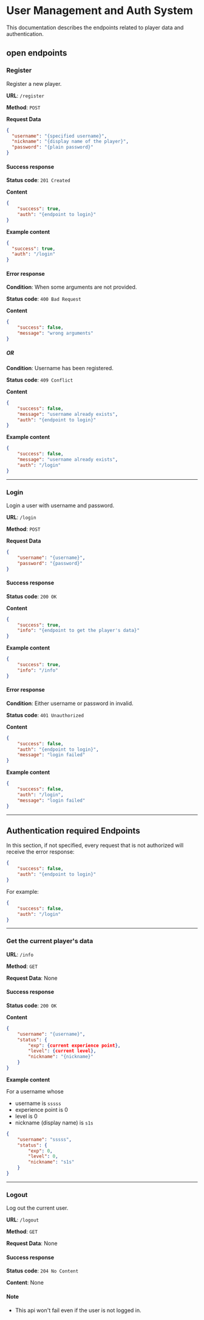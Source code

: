 # User Management and Auth System 
This documentation describes the endpoints related to player data and authentication.

## open endpoints
### Register
Register a new player.

**URL**: `/register`

**Method**: `POST`

**Request Data**
```json
{
  "username": "{specified username}",
  "nickname": "{display name of the player}",
  "password": "{plain password}"
}
```

#### Success response
**Status code**: `201 Created`

**Content**
```json
{
    "success": true,
    "auth": "{endpoint to login}"
}
```

**Example content**
```json
{
  "success": true,
  "auth": "/login"
}
```

#### Error response
**Condition**: When some arguments are not provided.

**Status code**: `400 Bad Request`

**Content**
```json
{
    "success": false,
    "message": "wrong arguments"
}
```
##### OR
**Condition**: Username has been registered.

**Status code**: `409 Conflict`

**Content**
```json
{
    "success": false,
    "message": "username already exists",
    "auth": "{endpoint to login}"
}
```

**Example content**
```json
{
    "success": false,
    "message": "username already exists",
    "auth": "/login"
}
```
---
### Login
Login a user with username and password.

**URL**: `/login`

**Method**: `POST`

**Request Data**
```json
{
    "username": "{username}",
    "password": "{password}"
}
```
#### Success response
**Status code**: `200 OK`

**Content**
```json
{
    "success": true,
    "info": "{endpoint to get the player's data}"
}
```
**Example content**
```json
{
    "success": true,
    "info": "/info"
}
```
#### Error response
**Condition**: Either username or password in invalid.

**Status code**: `401 Unauthorized`

**Content**
```json
{
    "success": false,
    "auth": "{endpoint to login}",
    "message": "login failed"
}
```

**Example content**
```json
{
    "success": false,
    "auth": "/login",
    "message": "login failed"
}
```
---
## Authentication required Endpoints
In this section, if not specified, every request that is not authorized will receive the error response:
```json
{
    "success": false,
    "auth": "{endpoint to login}"
}
```
For example:
```json
{
    "success": false,
    "auth": "/login"
}
```
---
### Get the current player's data
**URL**: `/info`

**Method**: `GET`

**Request Data**: None

#### Success response
**Status code**: `200 OK`

**Content**
```json
{
    "username": "{username}",
    "status": {
        "exp": {current experience point},
        "level": {current level},
        "nickname": "{nickname}"
    }
}
```

**Example content**

For a username whose
- username is `sssss`
- experience point is 0
- level is 0
- nickname (display name) is `s1s`
```json
{
    "username": "sssss",
    "status": {
        "exp": 0,
        "level": 0,
        "nickname": "s1s"
    }
}
```
---
### Logout
Log out the current user.

**URL**: `/logout`

**Method**: `GET`

**Request Data**: None

#### Success response
**Status code**: `204 No Content`

**Content**: None

#### Note
- This api won't fail even if the user is not logged in. 
